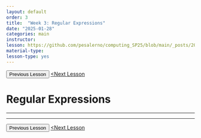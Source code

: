 ```yaml
---
layout: default
order: 3
title:  "Week 3: Regular Expressions"
date: "2025-01-28"
categories: main
instructor: 
lesson: https://github.com/pesalerno/computing_SP25/blob/main/_posts/2025-01-28-3_Week_3.md
material-type: 
lesson-type: yes
---
```


<a href="https://github.com/pesalerno/computing_SP25/blob/main/_posts/2025-01-21-2_Week_2.md"><button>Previous Lesson</button></a>    <a href="https://github.com/pesalerno/computing_SP25/blob/main/_posts/2025-02-04-4_Week_4.md"><Next Lesson</button></a>

# Regular Expressions

------------


--------------

<a href="https://github.com/pesalerno/computing_SP25/blob/main/_posts/2025-01-21-2_Week_2.md"><button>Previous Lesson</button></a>    <a href="https://github.com/pesalerno/computing_SP25/blob/main/_posts/2025-02-04-4_Week_4.md"><Next Lesson</button></a>
